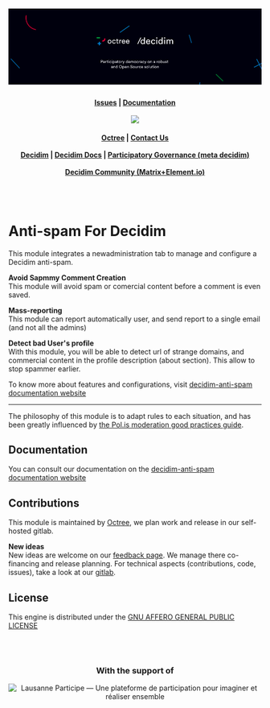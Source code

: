 <h1 align="center"><img src="https://github.com/octree-gva/meta/blob/main/decidim/static/header.png?raw=true" alt="Decidim - Octree Participatory democracy on a robust and open source solution" /></h1>
<h4 align="center">
    <a href="https://git.octree.ch/decidim/vocacity/decidim-modules/decidim-module-spam_signal/issues">Issues</a>  |
    <a href="https://decidim-ice.github.io/decidim-anti-spam/">Documentation</a>  <br/><br />
        <a href="https://crowdin.com/project/decidim-spam-module"><img src="https://badges.crowdin.net/decidim-spam-module/localized.svg" /></a><br /><br />
    <a href="https://www.octree.ch">Octree</a> |
    <a href="https://octree.ch/en/contact-us/">Contact Us</a><br/><br/>
    <a href="https://decidim.org">Decidim</a> |
    <a href="https://docs.decidim.org/en/">Decidim Docs</a> |
    <a href="https://meta.decidim.org">Participatory Governance (meta decidim)</a><br/><br/>
    <a href="https://matrix.to/#/+decidim:matrix.org">Decidim Community (Matrix+Element.io)</a><br /><br />
</h4><br />



# Anti-spam For Decidim
This module integrates a newadministration tab to manage and configure a Decidim anti-spam. 

**Avoid Sapmmy Comment Creation**<br />
This module will avoid spam or comercial content before a comment is even saved.

**Mass-reporting**<br />
This module can report automatically user, and send report to a single email (and not all the admins)

**Detect bad User's profile**<br />
With this module, you will be able to detect url of strange domains, and commercial content in the profile description (about section). This allow to stop spammer earlier. 

To know more about features and configurations, visit [decidim-anti-spam documentation website](https://decidim-ice.github.io/decidim-anti-spam/)

---

The philosophy of this module is to adapt rules to each situation, and has been greatly influenced by [the Pol.is moderation good practices guide](https://compdemocracy.org/Moderation/).



## Documentation
You can consult our documentation on the [decidim-anti-spam documentation website](https://decidim-ice.github.io/decidim-anti-spam/)

## Contributions
This module is maintained by [Octree](https://octree.ch), we plan work and release in our self-hosted gitlab. 

**New ideas**<br />
New ideas are welcome on our [feedback page](https://feedback.voca.city/?tags=decidim-anti-spam). We manage there co-financing and release planning.
For technical aspects (contributions, code, issues), take a look at our [gitlab](https://git.octree.ch/decidim/vocacity/decidim-modules/decidim-module-spam_signal).


## License

This engine is distributed under the [GNU AFFERO GENERAL PUBLIC LICENSE](LICENSE.md)


<br /><br />

<h3 align="center">With the support of</h3>
<p align="center">
        <img
            src="https://git.octree.ch/decidim/vocacity/decidim-modules/decidim-module-spam_signal/-/raw/main/partners.png?raw=true"
            alt="Lausanne Participe — Une plateforme de participation pour imaginer et réaliser ensemble" />
</p>


